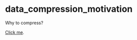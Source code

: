 # data_compression_motivation
Why to compress?

[Click me](https://cdn.rawgit.com/vicente-gonzalez-ruiz/data_compression_motivation/master/index.html).
